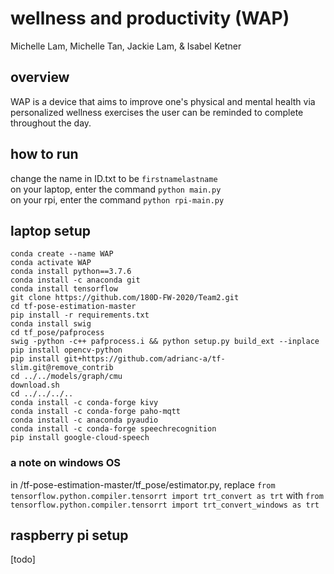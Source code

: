 # wellness and productivity (WAP)
Michelle Lam, Michelle Tan, Jackie Lam, & Isabel Ketner

## overview
WAP is a device that aims to improve one's physical and mental health via personalized wellness exercises the user can be reminded to complete throughout the day.

## how to run
change the name in ID.txt to be `firstnamelastname` \
on your laptop, enter the command `python main.py` \
on your rpi, enter the command `python rpi-main.py`

## laptop setup
`conda create --name WAP` \
`conda activate WAP` \
`conda install python==3.7.6` \
`conda install -c anaconda git` \
`conda install tensorflow` \
`git clone https://github.com/180D-FW-2020/Team2.git` \
`cd tf-pose-estimation-master` \
`pip install -r requirements.txt` \
`conda install swig` \
`cd tf_pose/pafprocess` \
`swig -python -c++ pafprocess.i && python setup.py build_ext --inplace` \
`pip install opencv-python` \
`pip install git+https://github.com/adrianc-a/tf-slim.git@remove_contrib` \
`cd ../../models/graph/cmu` \
`download.sh` \
`cd ../../../..` \
`conda install -c conda-forge kivy` \
`conda install -c conda-forge paho-mqtt`\
`conda install -c anaconda pyaudio` \
`conda install -c conda-forge speechrecognition` \
`pip install google-cloud-speech`

### a note on windows OS
in /tf-pose-estimation-master/tf_pose/estimator.py, replace `from tensorflow.python.compiler.tensorrt import trt_convert as trt` with `from tensorflow.python.compiler.tensorrt import trt_convert_windows as trt `

## raspberry pi setup
[todo]
